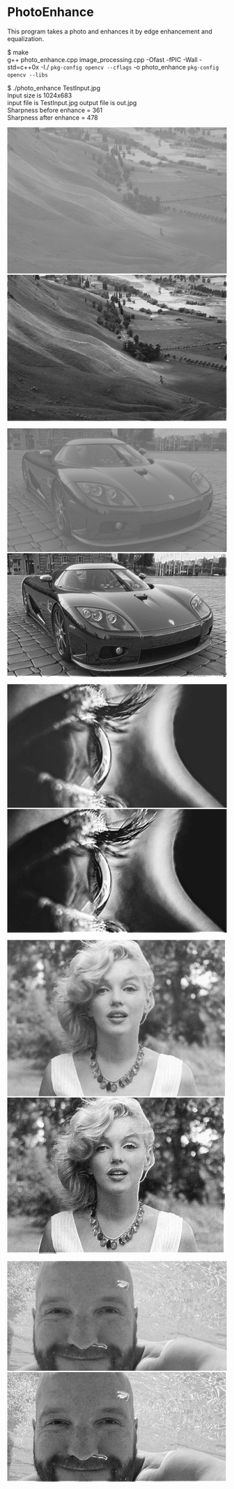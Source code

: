 # PhotoEnhance
This program takes a photo and enhances it by edge enhancement and equalization.

$ make           
g++ photo_enhance.cpp image_processing.cpp -Ofast -fPIC -Wall -std=c++0x -I./ `pkg-config opencv --cflags`   -o  photo_enhance `pkg-config opencv --libs` 

$ ./photo_enhance TestInput.jpg           
Input size is 1024x683          
input file is TestInput.jpg output file is out.jpg         
Sharpness before enhance = 361         
Sharpness after  enhance = 478         


![alt text](TestInput.jpg)
![alt text](EdgeEnhance.jpg)

![alt text](./images/car.png)
![alt text](./images/car_enhanced.jpg)

![alt text](./images/eyeball_gray.jpg)
![alt text](./images/eyeball_enhanced.jpg)

![alt text](./images/girl.jpg)
![alt text](./images/girl_enhanced.jpg)

![alt text](./images/underwater_gray.jpg)
![alt text](./images/underwater_enhanced.jpg)
